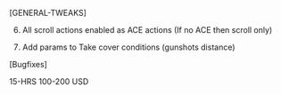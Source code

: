 [GENERAL-TWEAKS]
<!-- 1) Move medical, capture, turrets, take cover, hijack out of BFF sys. -->
<!-- 2) AI leaves FIPO if set to SAFE. -->
<!-- 3) AI leaves FIPO when player gives move orders. -->
<!-- 4) Hide from danger/vehicles timeout also based on courage. -->
<!-- 5) Take cover & hold cover time based on courage. -->
6) All scroll actions enabled as ACE actions (If no ACE then scroll only)

7) Add params to Take cover conditions (gunshots distance)
<!-- 8) Sound dictates direction of cover (instead of BFF). -->

[Bugfixes]
<!-- - Fix the Take cover not working on near bullets/gun fire/impact/explosion -->

15-HRS
100-200 USD